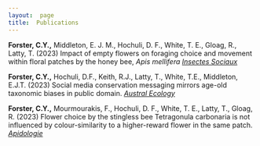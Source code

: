 ```yaml
---
layout:  page
title:  Publications
---
```


**Forster, C.Y.,** Middleton, E. J. M., Hochuli, D. F., White, T. E., Gloag, R., Latty, T. (2023) Impact of empty flowers on foraging choice and movement within floral patches by the honey bee, _Apis mellifera_ [_Insectes Sociaux_](https://doi.org/10.1007/s00040-023-00934-3)


**Forster, C.Y.,** Hochuli, D.F., Keith, R.J., Latty, T., White, T.E., Middleton, E.J.T. (2023) Social media conservation messaging mirrors age-old taxonomic biases in public domain. [_Austral Ecology_]( https://doi.org/10.1111/aec.13288)

**Forster, C.Y.,** Mourmourakis, F., Hochuli, D. F., White, T. E., Latty, T., Gloag, R. (2023) Flower choice by the stingless bee Tetragonula carbonaria is not influenced by colour-similarity to a higher-reward flower in the same patch. [_Apidologie_](https://doi.org/10.1007/s13592-023-00997-y)

